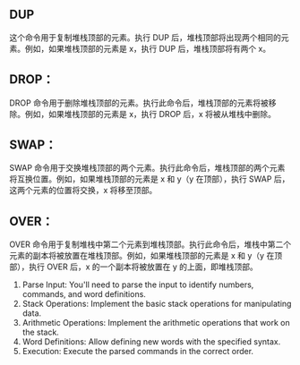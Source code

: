 ## DUP
这个命令用于复制堆栈顶部的元素。执行 DUP 后，堆栈顶部将出现两个相同的元素。例如，如果堆栈顶部的元素是 x，执行 DUP 后，堆栈顶部将有两个 x。
## DROP：
DROP 命令用于删除堆栈顶部的元素。执行此命令后，堆栈顶部的元素将被移除。例如，如果堆栈顶部的元素是 x，执行 DROP 后，x 将被从堆栈中删除。
## SWAP：
SWAP 命令用于交换堆栈顶部的两个元素。执行此命令后，堆栈顶部的两个元素将互换位置。例如，如果堆栈顶部的元素是 x 和 y（y 在顶部），执行 SWAP 后，这两个元素的位置将交换，x 将移至顶部。
## OVER：
OVER 命令用于复制堆栈中第二个元素到堆栈顶部。执行此命令后，堆栈中第二个元素的副本将被放置在堆栈顶部。例如，如果堆栈顶部的元素是 x 和 y（y 在顶部），执行 OVER 后，x 的一个副本将被放置在 y 的上面，即堆栈顶部。

1. Parse Input: You'll need to parse the input to identify numbers, commands, and word definitions.
2. Stack Operations: Implement the basic stack operations for manipulating data.
3. Arithmetic Operations: Implement the arithmetic operations that work on the stack.
4. Word Definitions: Allow defining new words with the specified syntax.
5. Execution: Execute the parsed commands in the correct order.
